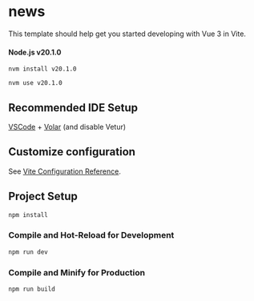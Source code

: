 # news

This template should help get you started developing with Vue 3 in Vite.

#### Node.js v20.1.0
```
nvm install v20.1.0
```
```
nvm use v20.1.0
```

## Recommended IDE Setup

[VSCode](https://code.visualstudio.com/) + [Volar](https://marketplace.visualstudio.com/items?itemName=Vue.volar) (and disable Vetur)

## Customize configuration

See [Vite Configuration Reference](https://vitejs.dev/config/).

## Project Setup

```sh
npm install
```

### Compile and Hot-Reload for Development

```sh
npm run dev
```

### Compile and Minify for Production

```sh
npm run build
```

